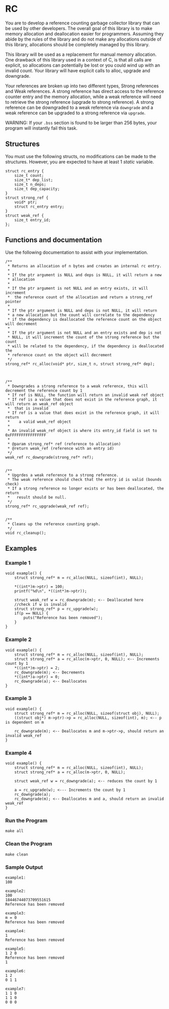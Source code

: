 # RC

You are to develop a reference counting garbage collector library that can be used by other developers. The overall goal of this library is to make memory allocation and deallocation easier for programmers. Assuming they abide by the rules of the library and do not make any allocations outside of this library, allocations should be completely managed by this library.

This library will be used as a replacement for manual memory allocation. One drawback of this library used in a context of C, is that all calls are explicit, so allocations can potentially be lost or you could wind up with an invalid count. Your library will have explicit calls to alloc, upgrade and downgrade.

Your references are broken up into two different types, Strong references and Weak references. A strong reference has direct access to the reference counter entry and the memory allocation, while a weak reference will need to retrieve the strong reference (upgrade to strong reference). A strong reference can be downgraded to a weak reference via `downgrade` and a weak reference can be upgraded to a strong reference via `upgrade`. 

WARNING: If your `.bss` section is found to be larger than 256 bytes, your program will instantly fail this task.

## Structures

You must use the following structs, no modifications can be made to the structures. However, you are expected to have at least 1 *static* variable.

```
struct rc_entry {
    size_t count;
    size_t* dep_list;
    size_t n_deps;
    size_t dep_capacity;
}
struct strong_ref {
    void* ptr;
    struct rc_entry entry;
}
struct weak_ref {
    size_t entry_id;
};
```

## Functions and documentation

Use the following documentation to assist with your implementation.

```
/**
 * Returns an allocation of n bytes and creates an internal rc entry.
 *
 * If the ptr argument is NULL and deps is NULL, it will return a new 
 * allocation
 * 
 * If the ptr argument is not NULL and an entry exists, it will increment
 *  the reference count of the allocation and return a strong_ref pointer
 *
 * If the ptr argument is NULL and deps is not NULL, it will return 
 * a new allocation but the count will correlate to the dependency
 * if the dependency is deallocated the reference count on the object will decrement
 *
 * If the ptr argument is not NULL and an entry exists and dep is not
 * NULL, it will increment the count of the strong reference but the count
 * will be related to the dependency, if the dependency is deallocated the
 * reference count on the object will decrement
 */
strong_ref* rc_alloc(void* ptr, size_t n, struct strong_ref* dep);



/**
 * Downgrades a strong reference to a weak reference, this will decrement the reference count by 1
 * If ref is NULL, the function will return an invalid weak ref object
 * If ref is a value that does not exist in the reference graph, it will return an weak_ref object 
 *  that is invalid
 * If ref is a value that does exist in the reference graph, it will return
 *    a valid weak_ref object
 * 
 * An invalid weak_ref object is where its entry_id field is set to 0xFFFFFFFFFFFFFFFF
 *
 * @param strong_ref* ref (reference to allocation)
 * @return weak_ref (reference with an entry id)
 */
weak_ref rc_downgrade(strong_ref* ref);


/**
 * Upgrdes a weak reference to a strong reference.
 * The weak reference should check that the entry id is valid (bounds check)
 * If a strong reference no longer exists or has been deallocated, the return 
 *   result should be null.
 */
strong_ref* rc_upgrade(weak_ref ref);


/**
 * Cleans up the reference counting graph.
 */
void rc_cleanup();
```

## Examples

### Example 1

```
void example() {
    struct strong_ref* m = rc_alloc(NULL, sizeof(int), NULL);

    *((int*)m->ptr) = 100;
    printf("%d\n", *((int*)m->ptr));

    struct weak_ref w = rc_downgrade(m); <-- Deallocated here
    //check if w is invalid
    struct strong_ref* p = rc_upgrade(w);
    if(p == NULL) {
        puts("Reference has been removed");
    }
}
```

### Example 2

```
void example() {
    struct strong_ref* m = rc_alloc(NULL, sizeof(int), NULL);
    struct strong_ref* a = rc_alloc(m->ptr, 0, NULL); <-- Increments count by 1
    *((int*)m->ptr) = 2;
    rc_downgrade(m); <-- Decrements
    *((int*)a->ptr) = 0;
    rc_downgrade(a); <-- Deallocates
}
```

### Example 3

```
void example() {
    struct strong_ref* m = rc_alloc(NULL, sizeof(struct obj), NULL);
    ((struct obj*) m->ptr)->p = rc_alloc(NULL, sizeof(int), m); <-- p is dependent on m

    rc_downgrade(m); <-- Deallocates m and m->ptr->p, should return an invalid weak_ref
}
```

### Example 4

```
void example() {
    struct strong_ref* m = rc_alloc(NULL, sizeof(int), NULL);
    struct strong_ref* a = rc_alloc(m->ptr, 0, NULL);
    
    struct weak_ref w = rc_downgrade(a); <-- reduces the count by 1
    
    a = rc_upgrade(w); <--- Increments the count by 1
    rc_downgrade(a);
    rc_downgrade(m); <-- Deallocates m and a, should return an invalid weak_ref
}
```

### Run the Program

``` shell
make all
```

### Clean the Program

``` shell
make clean
```

### Sample Output

``` shell
example1:
100

example2:
100
18446744073709551615
Reference has been removed

example3:
m = 0
Reference has been removed

example4:
1
Reference has been removed

example5:
1 2 0
Reference has been removed
1

example6:
1 2
0 1 1

example7:
1 1 0
1 1 0
0 0 0
```

